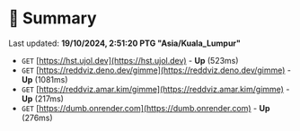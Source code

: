 # 📖 Summary
Last updated: **19/10/2024, 2:51:20 PTG "Asia/Kuala_Lumpur"**

- `GET` [https://hst.ujol.dev](https://hst.ujol.dev) - **Up** (523ms)
- `GET` [https://reddviz.deno.dev/gimme](https://reddviz.deno.dev/gimme) - **Up** (1081ms)
- `GET` [https://reddviz.amar.kim/gimme](https://reddviz.amar.kim/gimme) - **Up** (217ms)
- `GET` [https://dumb.onrender.com](https://dumb.onrender.com) - **Up** (276ms)
